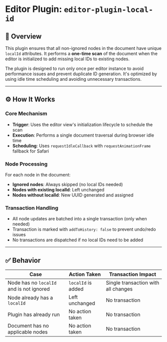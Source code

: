 # Editor Plugin: `editor-plugin-local-id`

## 🧠 Overview

This plugin ensures that all non-ignored nodes in the document have unique `localId` attributes. It performs a **one-time scan** of the document when the editor is initialized to add missing local IDs to existing nodes.

The plugin is designed to run only once per editor instance to avoid performance issues and prevent duplicate ID generation. It's optimized by using idle time scheduling and avoiding unnecessary transactions.

---

## ⚙️ How It Works

### Core Mechanism
- **Trigger**: Uses the editor view's initialization lifecycle to schedule the scan
- **Execution**: Performs a single document traversal during browser idle time
- **Scheduling**: Uses `requestIdleCallback` with `requestAnimationFrame` fallback for Safari

### Node Processing
For each node in the document:
- **Ignored nodes**: Always skipped (no local IDs needed)
- **Nodes with existing localId**: Left unchanged
- **Nodes without localId**: New UUID generated and assigned

### Transaction Handling
- All node updates are batched into a single transaction (only when needed)
- Transaction is marked with `addToHistory: false` to prevent undo/redo issues
- No transactions are dispatched if no local IDs need to be added

---

## ✅ Behavior

| Case | Action Taken | Transaction Impact |
|------|-------------|-------------------|
| Node has no `localId` and is not ignored | `localId` is added | Single transaction with all changes |
| Node already has a `localId` | Left unchanged | No transaction |
| Plugin has already run | No action taken | No transaction |
| Document has no applicable nodes | No action taken | No transaction |

